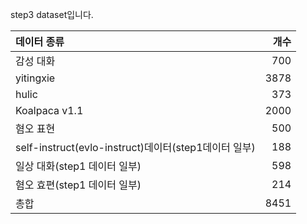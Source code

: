 step3 dataset입니다.  

|데이터 종류|개수|
|:---|---:|
|감성 대화|700|
|yitingxie|3878|
|hulic|373|
|Koalpaca v1.1|2000|
|혐오 표현|500|
|self-instruct(evlo-instruct)데이터(step1데이터 일부) |188|
|일상 대화(step1 데이터 일부)|598|
|혐오 효편(step1 데이터 일부)|214|
|총합|8451|  


